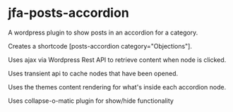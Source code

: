 # jfa-posts-accordion
A wordpress plugin to show posts in an accordion for a category.

Creates a shortcode [posts-accordion category="Objections"].

Uses ajax via Wordpress Rest API to retrieve content when node is clicked.

Uses transient api to cache nodes that have been opened.

Uses the themes content rendering for what's inside each accordion node.

Uses collapse-o-matic plugin for show/hide functionality

